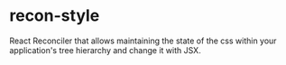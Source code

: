 # recon-style
React Reconciler that allows maintaining the state of the css within your application's tree hierarchy and change it with JSX.
